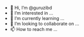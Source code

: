 - 👋 Hi, I’m @guruzibd
- 👀 I’m interested in ...
- 🌱 I’m currently learning ...
- 💞️ I’m looking to collaborate on ...
- 📫 How to reach me ...

<!---
guruzibd/guruzibd is a ✨ special ✨ repository because its `README.md` (this file) appears on your GitHub profile.
You can click the Preview link to take a look at your changes.
--->
